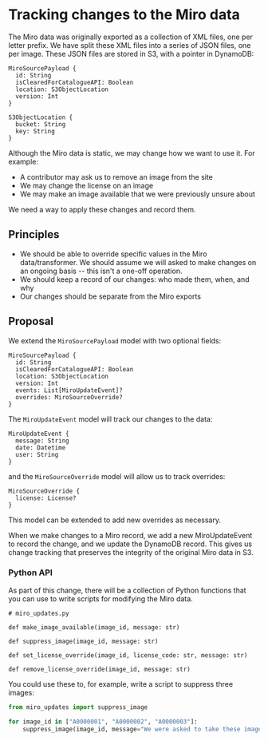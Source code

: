 # Tracking changes to the Miro data

The Miro data was originally exported as a collection of XML files, one per letter prefix.
We have split these XML files into a series of JSON files, one per image.
These JSON files are stored in S3, with a pointer in DynamoDB:

```
MiroSourcePayload {
  id: String
  isClearedForCatalogueAPI: Boolean
  location: S3ObjectLocation
  version: Int
}

S3ObjectLocation {
  bucket: String
  key: String
}
```

Although the Miro data is static, we may change how we want to use it.
For example:

-   A contributor may ask us to remove an image from the site
-   We may change the license on an image
-   We may make an image available that we were previously unsure about

We need a way to apply these changes and record them.

## Principles

-   We should be able to override specific values in the Miro data/transformer.
    We should assume we will asked to make changes on an ongoing basis -- this isn't a one-off operation.
-   We should keep a record of our changes: who made them, when, and why
-   Our changes should be separate from the Miro exports

## Proposal

We extend the `MiroSourcePayload` model with two optional fields:

```
MiroSourcePayload {
  id: String
  isClearedForCatalogueAPI: Boolean
  location: S3ObjectLocation
  version: Int
  events: List[MiroUpdateEvent]?
  overrides: MiroSourceOverride?
}
```

The `MiroUpdateEvent` model will track our changes to the data:

```
MiroUpdateEvent {
  message: String
  date: Datetime
  user: String
}
```

and the `MiroSourceOverride` model will allow us to track overrides:

```
MiroSourceOverride {
  license: License?
}
```

This model can be extended to add new overrides as necessary.

When we make changes to a Miro record, we add a new MiroUpdateEvent to record the change, and we update the DynamoDB record.
This gives us change tracking that preserves the integrity of the original Miro data in S3.

### Python API

As part of this change, there will be a collection of Python functions that you can use to write scripts for modifying the Miro data.

```
# miro_updates.py

def make_image_available(image_id, message: str)

def suppress_image(image_id, message: str)

def set_license_override(image_id, license_code: str, message: str)

def remove_license_override(image_id, message: str)
```

You could use these to, for example, write a script to suppress three images:

```python
from miro_updates import suppress_image

for image_id in ["A0000001", "A0000002", "A0000003"]:
    suppress_image(image_id, message="We were asked to take these images down; see email from John Smith on 18 May 2021")
```
